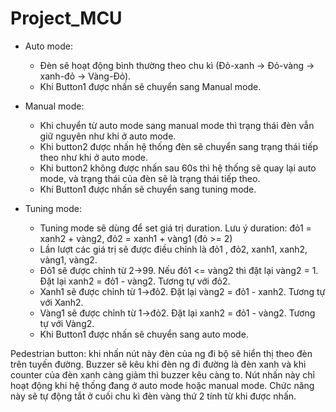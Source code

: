 # Project_MCU

- Auto mode:
  + Đèn sẽ hoạt động bình thường theo chu kì (Đỏ-xanh -> Đỏ-vàng -> xanh-đỏ -> Vàng-Đỏ).
  + Khi Button1 được nhấn sẽ chuyển sang Manual mode.

- Manual mode:
  + Khi chuyển từ auto mode sang manual mode thì trạng thái đèn vẫn giữ nguyên như khi ở auto mode.
  + Khi button2 được nhấn hệ thống đèn sẽ chuyển sang trạng thái tiếp theo như khi ở auto mode.
  + Khi button2 không được nhấn sau 60s thì hệ thống sẽ quay lại auto mode, và trạng thái của đèn sẽ là trạng thái tiếp theo.
  + Khi Button1 được nhấn sẽ chuyển sang tuning mode.

- Tuning mode:
  + Tuning mode sẽ dùng để set giá trị duration. Lưu ý duration: đỏ1 = xanh2 + vàng2, đỏ2 = xanh1 + vàng1 (đỏ >= 2)
  + Lần lượt các giá trị sẽ được điều chỉnh là đỏ1 , đỏ2, xanh1, xanh2, vàng1, vàng2.
  + Đỏ1 sẽ được chỉnh từ 2->99. Nếu đỏ1 <= vàng2 thì đặt lại vàng2 = 1. Đặt lại xanh2 = đỏ1 - vàng2. Tương tự với đỏ2.
  + Xanh1 sẽ được chỉnh từ 1->đỏ2. Đặt lại vàng2 = đỏ1 - xanh2. Tương tự với Xanh2.
  + Vàng1 sẽ được chỉnh từ 1->đỏ2. Đặt lại xanh2 = đỏ1 - vàng2. Tương tự với Vàng2.
  + Khi Button1 được nhấn sẽ chuyển sang auto mode.

Pedestrian button: khi nhấn nút này đèn của ng đi bộ sẽ hiển thị theo đèn trên tuyến đường. Buzzer sẽ kêu khi đèn ng đi đường là đèn xanh và khi counter
của đèn xanh càng giảm thì buzzer kêu càng to. Nút nhấn này chỉ hoạt động khi hệ thống đang ở auto mode hoặc manual mode. Chức năng này sẽ tự động tắt ở cuối
chu kì đèn vàng thứ 2 tính từ khi được nhấn. 

